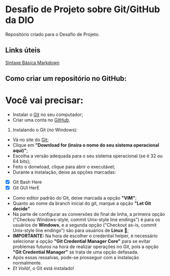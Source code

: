 # Desafio de Projeto sobre Git/GitHub da DIO
Repositório criado para o Desafio de Projeto.

## Links úteis
[Sintaxe Básica Markdown](https://www.markdownguide.org/)

## Como criar um repositório no GitHub:

# Você vai precisar:

 - Instalar o [Git](https://git-scm.com/) no seu computador;
 - Criar uma conta no [GitHub](https://github.com/).

1. Instalando o Git (no Windows):

 - Vá no site do [Git](https://git-scm.com/);
 - Clique em **"Download for (insira o nome do seu sistema operacional aqui)"**;
 - Escolha a versão adequada para o seu sistema operacional (se é 32 ou 64 bits);
 - Feito o donwload, clique para abrir o executável;
 - Durante a instalação, deixe as opções marcadas:
 - [x] Git Bash Here
 - [x] Git GUI HerE
 - Como editor padrão do Git, deixe marcada a opção **"VIM"**;
 - Quanto ao nome da branch inicial do git, marque a opção **"Let Git decide"**
 - Na parte de configurar as conversões de final de linha, a primeira opção ("Checkou Windows-style, commit Unix-style line endings") é para os usuários de **Windows**, e a segunda opção ("Checkout as-is, commit Unix-style line endings") são para usuários de **Linux** 🐧;
 - **IMPORTANTE:** Na hora de escolher o credential helper, é necessário selecionar a opção **"Git Credential Manager Core"** para se evitar problemas futuros na hora de realizar operações no Git, pois a opção **"Git Credential Manager"** se trata de uma opção defasada.
 - Após essas ressalvas, pode-se prosseguir com a instalação normalmente.
 - *Et Voilà!*, o Git está instalado!


